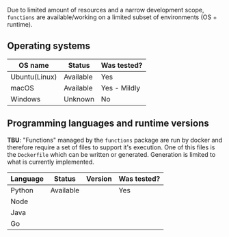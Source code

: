 Due to limited amount of resources and a narrow development scope, `functions` are available/working on a limited subset of environments (OS + runtime).

## Operating systems

| OS name       | Status    | Was tested?  |
| ------------- | --------- | ------------ |
| Ubuntu(Linux) | Available | Yes          |
| macOS         | Available | Yes - Mildly |
| Windows       | Unknown   | No           |

## Programming languages and runtime versions

**TBU**: "Functions" managed by the `functions` package are run by docker and therefore require a set of files to support it's execution.
One of this files is the `Dockerfile` which can be written or generated. Generation is limited to what is currently implemented.

| Language | Status    | Version | Was tested? |
| -------- | --------- | ------- | ----------- |
| Python   | Available |         | Yes         |
| Node     |           |         |             |
| Java     |           |         |             |
| Go       |           |         |             |
